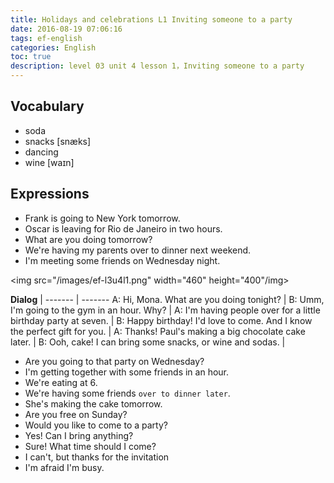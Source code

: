 ```yaml
---
title: Holidays and celebrations L1 Inviting someone to a party
date: 2016-08-19 07:06:16
tags: ef-english
categories: English
toc: true
description: level 03 unit 4 lesson 1，Inviting someone to a party
---
```


## Vocabulary

- soda
- snacks [snæks]
- dancing
- wine  [waɪn] 
 
## Expressions

- Frank is going to New York tomorrow.
- Oscar is leaving for Rio de Janeiro in two hours.
- What are you doing tomorrow?
- We're having my parents over to dinner next weekend.
- I'm meeting some friends on Wednesday night.
 
<img src="/images/ef-l3u4l1.png" width="460" height="400"/img>

**Dialog** |
------- | -------
A: Hi, Mona. What are you doing  tonight? |
B: Umm, I'm going to the gym in an hour. Why? |
A: I'm having people over for a little birthday party at seven. |
B: Happy birthday! I'd love to come. And I know the perfect gift for you. |
A: Thanks! Paul's making  a big chocolate cake later. |
B: Ooh, cake! I can bring some snacks, or wine and sodas. |


- Are you going to that party on Wednesday?
- I'm getting together with some friends in an hour.
- We're eating at 6.
- We're having some friends `over to dinner later`.
- She's making the cake tomorrow.
&nbsp;
- Are you free on Sunday?
- Would you like to come to a party?
&nbsp;
- Yes! Can I bring anything?
- Sure! What time should I come?
- I can't, but thanks for the invitation
- I'm afraid I'm busy.